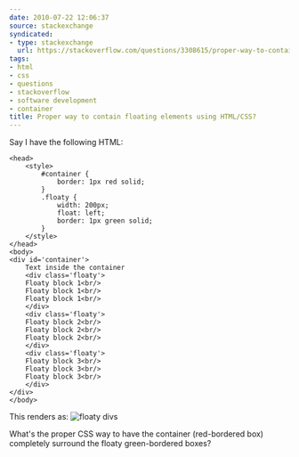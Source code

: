 ```yaml
---
date: 2010-07-22 12:06:37
source: stackexchange
syndicated:
- type: stackexchange
  url: https://stackoverflow.com/questions/3308615/proper-way-to-contain-floating-elements-using-html-css
tags:
- html
- css
- questions
- stackoverflow
- software development
- container
title: Proper way to contain floating elements using HTML/CSS?
---
```


Say I have the following HTML:

    <head>
        <style>
            #container {
                border: 1px red solid;
            }
            .floaty {
                width: 200px;
                float: left;
                border: 1px green solid;
            }
        </style>
    </head>
    <body>
    <div id='container'>
        Text inside the container
        <div class='floaty'>
        Floaty block 1<br/>
        Floaty block 1<br/>
        Floaty block 1<br/>
        </div>
        <div class='floaty'>
        Floaty block 2<br/>
        Floaty block 2<br/>
        Floaty block 2<br/>
        </div>
        <div class='floaty'>
        Floaty block 3<br/>
        Floaty block 3<br/>
        Floaty block 3<br/>
        </div>
    </div>
    </body>

This renders as: ![floaty divs][1]


What's the proper CSS way to have the container (red-bordered box) completely surround the floaty green-bordered boxes?


  [1]: https://i.stack.imgur.com/Ci22u.png